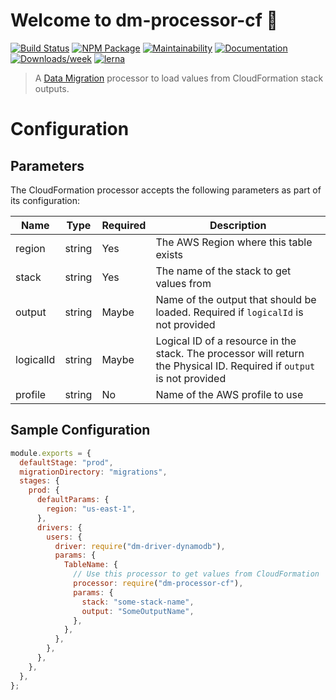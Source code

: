 # Welcome to dm-processor-cf 👋

[![Build Status](https://github.com/theBenForce/data-migration/workflows/Release/badge.svg?branch=master)](https://github.com/theBenForce/data-migration/actions)
[![NPM Package](https://img.shields.io/npm/v/dm-processor-cf)](https://www.npmjs.com/package/dm-processor-cf)
[![Maintainability](https://api.codeclimate.com/v1/badges/89a0c1976c9b89979635/maintainability)](https://codeclimate.com/github/theBenForce/data-migration/maintainability)
[![Documentation](https://img.shields.io/badge/documentation-view-blue)](https://data-migration.js.org/)
[![Downloads/week](https://img.shields.io/npm/dw/dm-processor-cf.svg)](https://npmjs.org/package/dm-processor-cf)
[![lerna](https://img.shields.io/badge/maintained%20with-lerna-cc00ff.svg)](https://lerna.js.org/)

> A [Data Migration](https://www.npmjs.com/package/data-migration) processor to load values from CloudFormation stack outputs.

# Configuration

## Parameters

The CloudFormation processor accepts the following parameters as part of its configuration:

| Name      | Type   | Required | Description                                                                                                            |
| --------- | ------ | -------- | ---------------------------------------------------------------------------------------------------------------------- |
| region    | string | Yes      | The AWS Region where this table exists                                                                                 |
| stack     | string | Yes      | The name of the stack to get values from                                                                               |
| output    | string | Maybe    | Name of the output that should be loaded. Required if `logicalId` is not provided                                      |
| logicalId | string | Maybe    | Logical ID of a resource in the stack. The processor will return the Physical ID. Required if `output` is not provided |
| profile   | string | No       | Name of the AWS profile to use                                                                                         |

## Sample Configuration

```javascript
module.exports = {
  defaultStage: "prod",
  migrationDirectory: "migrations",
  stages: {
    prod: {
      defaultParams: {
        region: "us-east-1",
      },
      drivers: {
        users: {
          driver: require("dm-driver-dynamodb"),
          params: {
            TableName: {
              // Use this processor to get values from CloudFormation
              processor: require("dm-processor-cf"),
              params: {
                stack: "some-stack-name",
                output: "SomeOutputName",
              },
            },
          },
        },
      },
    },
  },
};
```
